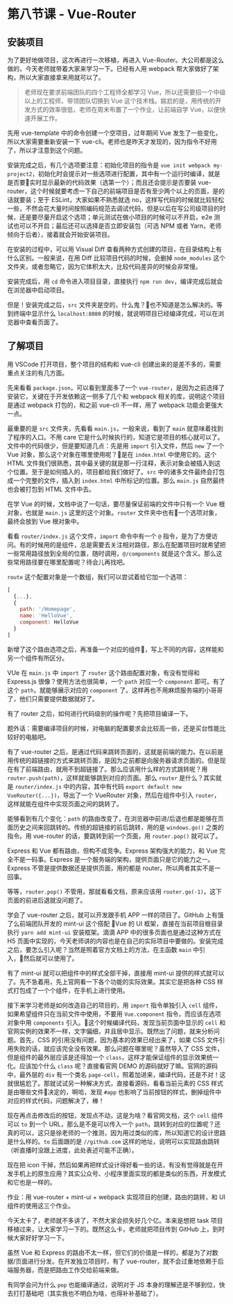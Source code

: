 # 第八节课 - Vue-Router

## 安装项目

为了更好地做项目，这次再进行一次移植，再进入 Vue-Router。大公司都是这么做的，今天老师就带着大家来学习一下。已经有人用 webpack 帮大家做好了架构，所以大家直接拿来用就可以了。

> 老师现在要求前端团队的四个工程师全都学习 Vue，所以还需要招一个中级以上的工程师，带领团队切换到 Vue 这个技术栈。尴尬的是，用传统的开发方式的效率很低，老师在周末布置了一个作业，让前端自学 Vue，以便快速开展工作。

先用 vue-template 中的命令创建一个空项目，过年期间 Vue 发生了一些变化，所以大家需要重新安装一下 vue-cli。老师也是昨天才发现的，因为指令不好用了，所以才注意到这个问题。

安装完成之后，有几个选项要注意：初始化项目的指令是 `vue init webpack my-project2`，初始化时会提示对一些选项进行配置，其中有一个运行时编译，就是是否要实时显示最新的代码效果（选第一个）；而且还会提示是否要装 vue-router，这个时候就要考虑一下自己的前端项目是否有至少两个以上的页面，是的话就要装；至于 ESLint，大家如果不熟悉就选 no，这样写代码的时候就比较轻松一些，不然会花大量时间按照编码规范去调试代码，但是以后在写公司级项目的时候，还是要尽量开启这个选项；单元测试在做小项目的时候可以不开启，e2e 测试也可以不开启；最后还可以选择是否立即安装包（可选 NPM 或者 Yarn，老师倾向于后者），接着就会开始安装项目。

在安装的过程中，可以用 Visual Diff 查看两种方式创建的项目，在目录结构上有什么区别。一般来说，在用 Diff 比较项目代码的时候，会删掉 `node_modules` 这个文件夹，或者忽略它，因为它体积太大，比较代码差异的时候会非常慢。

安装完成后，用 `cd` 命令进入项目目录，直接执行 `npm run dev`，编译完成后就会在浏览器中启动项目。

但是！安装完成之后，`src` 文件夹是空的，什么鬼？也不知道是怎么解决的。等到终端中显示什么 `localhost:8080` 的时候，就说明项目已经编译完成，可以在浏览器中查看页面了。

## 了解项目

用 VSCode 打开项目，整个项目的结构和 vue-cli 创建出来的是差不多的，需要重点关注的有几方面。

先来看看 `package.json`，可以看到里面多了一个 `vue-router`，是因为之前选择了安装它，关键在于开发依赖这一侧多了几个和 webpack 相关的库，说明这个项目是通过 webpack 打包的，和之前 vue-cli 不一样，用了 webpack 功能会更强大一点。

最重要的是 `src` 文件夹，先看看 `main.js`，一般来说，看到了 `main` 就意味着找到了程序的入口。不用 care 它是什么时候执行的，知道它是项目的核心就可以了。文件中的代码很少，但是要知道几点：先是用 `import` 引入文件，然后 `new` 了一个 Vue 对象，那么这个对象在哪里使用呢？是在 `index.html` 中使用它的。这个 HTML 文件我们很熟悉，其中最关键的就是那一行注释，表示对象会被插入到这个位置。至于是如何插入的，项目都给我们做好了。`src` 中的诸多文件最终会打包成一个完整的文件，插入到 `index.html` 中所标记的位置。那么 `main.js` 自然最终也会被打包到 HTML 文件中去。

在学 Vue 的时候，文档中说了一句话，要尽量保证前端的文件中只有一个 Vue 根对象，也就是 `main.js` 这里的这个对象。`router` 文件夹中也有一个选项对象，最终会放到 Vue 根对象中。

看看 `router/index.js` 这个文件，`import` 命令中有一个 `@` 指令，是为了方便访问。有的时候用的是组件，总是需要去关注相对路径，那么在配置项目时就希望把一些常用路径放到全局的位置，随时调用，`@/components` 就是这个含义。那么这些常用路径要在哪里配置呢？待会儿再找吧。

`route` 这个配置对象是一个数组，我们可以尝试着给它加一个选项：

```javascript
[
  {...},
  {
    path: '/Homepage',
    name: 'HelloVue',
    component: HelloVue
  }
]
```

新增了这个路由选项之后，再准备一个对应的组件，写上不同的内容，这样能和另一个组件有所区分。

VUe 在 `main.js` 中 `import` 了 `router` 这个路由配置对象，有没有觉得和 Express.js 很像？使用方法也很简单，一个 `path` 对应一个 `component` 即可。有了这个 `path`，就能够展示对应的 `component` 了。这样再也不用麻烦服务端的小哥哥了，他们只需要提供数据就好了。

有了 router 之后，如何进行代码级别的操作呢？先把项目编译一下。

题外话：需要编译项目的时候，对电脑的配置要求会比较高一些，还是买台性能比较好的电脑吧。

有了 vue-router 之后，是通过代码来跳转页面的，这就是前端的能力。在以前是用传统的超链接的方式来跳转页面，是因为之前都是向服务器请求页面的。但是现在有了前端路由，就用不到超链接了。那么应该用什么样的方式跳转呢？用 `router.push(path)`，这样就能够跳到对应的页面。那么 `router` 是什么？其实就是 `router/index.js` 中的内容，其中有代码 `export default new VueRouter({...})`，导出了一个 VueRouter 对象，然后在组件中引入 `router`，这样就能在组件中实现页面之间的跳转了。

能够看到有几个变化：`path` 的路由改变了，在浏览器中前进/后退也都是能够在页面历史之间来回跳转的。传统的超链接的前后跳转，用的是 `windows.go()` 之类的指令。用 vue-router 的话，要跳转到前一个页面，用 `router.pop()` 就可以了。

Express 和 Vue 都有路由，但构不成竞争。Express 架构强大的能力，和 Vue 完全不是一码事。Express 是一个服务端的架构，提供页面只是它的能力之一。Express 不管是提供数据还是提供页面，用的都是 router。所以两者其实不是一回事。

等等，`router.pop()` 不管用，那就看看文档，原来应该用 `router.go(-1)`，这下页面的前进后退就没问题了。

学会了 vue-router 之后，就可以开发跟手机 APP 一样的项目了。GitHub 上有饿了么前端团队开发的 mint-ui 这个搭配 Vue 的 UI 框架，直接在当前项目根目录执行 `yarn add mint-ui` 安装框架。滴滴 APP 中的很多页面也是通过这种方式在 H5 页面中实现的，今天老师讲的内容也是在自己的实际项目中要做的。安装完成之后，要怎么引入呢？当然是照着官方文档上的方法，在主函数 `main` 中引入，然后就可以使用了。

有了 mint-ui 就可以把组件中的样式全部干掉，直接用 mint-ui 提供的样式就可以了。先不急着用，先上官网看一下各个功能的实际效果。其实它是把各种 CSS 样式打包成了一个个组件，在手机上进行使用。

接下来学习老师是如何改造自己的项目的，用 `import` 指令单独引入 `cell` 组件，如果希望组件只在当前文件中使用，不要用 `Vue.component` 指令，而应该在选项对象中用 `components` 引入。这个时候编译代码，发现当前页面中显示的 `cell` 和官网实例的效果不一样，文字偏细，并且居中显示。既然出了问题，就来分析问题。首先，CSS 的引用没有问题，因为基本的效果已经出来了，如果 CSS 文件引用失败的话，就应该完全没有效果。那么问题在哪里呢？虽然导入了 CSS 文件，但是组件的最外层应该是还得加一个 `class`，这样才能保证组件的显示效果统一化。应该加个什么 `class` 呢？直接看官网 DEMO 的源码就好了嘛。官网的源码中，最外层的 `div` 有一个类名 `page-cell`，照着加进来，编译代码，还是不对！这就很尴尬了。那就试试另一种解决方式，直接看源码，看看当前元素的 CSS 样式是由哪些文件决定的，啊哈，发现 `#app` 也影响了当前按钮的样式，删掉组件中对应的样式代码，问题解决了，棒！

现在再点击修改后的按钮，发现点不动，这是为啥？看官网文档，这个 `cell` 组件可以 `to` 到一个 URL，那么是不是可以传入一个 `path`，跳转到对应的位置呢？还真的可以，这只是徐老师的一个推测，因为用过类似的库，所以知道它的设计思路是什么样的。`to` 后面跟的是 `//github.com` 这样的地址，说明可以实现路由跳转（听直播时没跟上进度，此处表述可能不正确）。

现在把 icon 干掉，然后如果再把样式设计得好看一些的话，有没有觉得就是在开发手机上的原生应用？其实公众号、小程序里面实现的都是类似的东西，开发模式和它也是一样的。

作业：用 vue-router + mint-ui + webpack 实现项目的创建，路由的跳转，和 UI 组件的使用这三个作业。

今天太卡了，老师就不多讲了，不然大家会损失好几个亿。本来是想把 task 项目移植过来，让大家学习一下的。既然这么卡，老师就把项目传到 GitHub 上，到时候大家好好学习一下。

虽然 Vue 和 Express 的路由不太一样，但它们的价值是一样的，都是为了对数据/页面进行分发。在开发独立项目时，有了 vue-router，就不会过重地依赖于后端服务器，而是把路由工作交给前端来做。

有同学会问为什么 `pop` 也能编译通过，说明对于 JS 本身的理解还是不够到位，快去打打基础吧（其实我也不明白为啥，也得补补基础了）。
